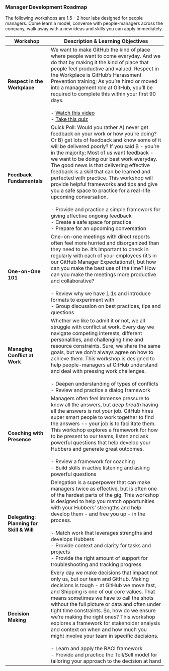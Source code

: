 ### Manager Development Roadmap
 
The following workshops are 1.5 - 2 hour labs designed for people managers. Come learn a model, converse with people-managers across the company, walk away with a new ideas and skills you can apply immediately. 

 
|Workshop|Description & Learning Objectives|
|--------|--------|
|**Respect in the Workplace**| We want to make GitHub the kind of place where people want to come everyday. And we do that by making it the kind of place that people feel productive and valued. Respect in the Workplace is GitHub’s Harassment Prevention training; As you’re hired or moved into a management role at GitHub, you’ll be required to complete this within your first 90 days. <br> <br> - [Watch this video](https://githubber.tv/github/anti-harassment-training-managers) <br> - [Take this quiz](https://docs.google.com/a/github.com/forms/d/e/1FAIpQLSfKa0d4ZPn6OWQVngVYrfmEEnyYrgOjl4a8RkNBIo5rOKsCrg/viewform?c=0&w=1) |
|**Feedback Fundamentals**| Quick Poll: Would you rather A) never get feedback on your work or how you’re doing? Or B) get lots of feedback and know some of it will be delivered poorly? If you said B - you’re in the majority; Most of us want feedback - we want to be doing our best work everyday. The good news is that delivering effective feedback is a skill that can be learned and perfected with practice. This workshop will provide helpful frameworks and tips and give you a safe space to practice for a real-life upcoming conversation. <br> <br> - Provide and practice a simple framework for giving effective ongoing feedback <br> - Create a safe space for practice <br> - Prepare for an upcoming conversation| 
|**One-on-One 101** | One-on-one meetings with direct reports often feel more hurried and disorganized than they need to be. It’s important to check in regularly with each of your employees (it’s in our GitHub Manager Expectations!), but how can you make the best use of the time? How can you make the meetings more productive and collaborative? <br> <br> - Review why we have 1:1s and introduce formats to experiment with <br> - Group discussion on best practices, tips and questions | 
| **Managing Conflict at Work** | Whether we like to admit it or not, we all struggle with conflict at work. Every day we navigate competing interests, different personalities, and challenging time and resource constraints. Sure, we share the same goals, but we don't always agree on how to achieve them. This workshop is designed to help people-managers at GitHub understand and deal with pressing work challenges. <br> <br> - Deepen understanding of types of conflicts <br> - Review and practice a dialog framework| 
| **Coaching with Presence** | Managers often feel immense pressure to know all the answers, but *deep breath* having all the answers is not your job. GitHub hires super smart people to work together to find the answers -- your job is to facilitate them. This workshop explores a framework for how to be present to our teams, listen and ask powerful questions that help develop your Hubbers and generate great outcomes. <br><br> - Review a framework for coaching <br> - Build skills in active listening and asking powerful questions |
| **Delegating: Planning for Skill & Will** | Delegation is a superpower that can make managers twice as effective, but is often one of the hardest parts of the gig. This workshop is designed to help you match opportunities with your Hubbers’ strengths and help develop them - and free you up - in the process. <br> <br> - Match work that leverages strengths and develops Hubbers <br> - Provide context and clarity for tasks and projects <br> - Provide the right amount of support for troubleshooting and tracking progress|
| **Decision Making** | Every day we make decisions that impact not only us, but our team and GitHub. Making decisions is tough - at GitHub we move fast, and Shipping is one of our core values. That means sometimes we have to call the shots without the full picture or data and often under tight time constraints. So, how do we ensure we’re making the right ones? This workshop explores a framework for stakeholder analysis and context on when and how much you might involve your team in specific decisions. <br> <br> - Learn and apply the RACI framework <br> - Provide and practice the Tell/Sell model for tailoring your approach to the decision at hand |
 

